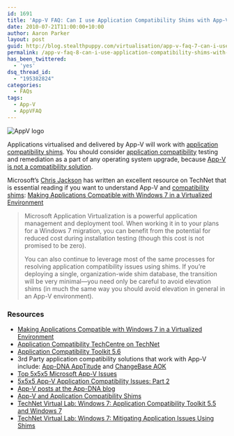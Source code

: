 ```yaml
---
id: 1691
title: 'App-V FAQ: Can I use Application Compatibility Shims with App-V?'
date: 2010-07-21T11:00:00+10:00
author: Aaron Parker
layout: post
guid: http://blog.stealthpuppy.com/virtualisation/app-v-faq-7-can-i-use-application-compatibility-shims-with-app-v
permalink: /app-v-faq-8-can-i-use-application-compatibility-shims-with-app-v/
has_been_twittered:
  - 'yes'
dsq_thread_id:
  - "195382824"
categories:
  - FAQs
tags:
  - App-V
  - AppVFAQ
---
```

![AppV logo]({{site.baseurl}}/media/2010/06/AppVFAQLogo.png)

Applications virtualised and delivered by App-V will work with [application compatibility shims](http://technet.microsoft.com/en-us/library/dd837644(WS.10).aspx). You should consider [application compatibility](http://technet.microsoft.com/windows/aa905066.aspx) testing and remediation as a part of any operating system upgrade, because [App-V is not a compatibility solution]({{site.baseurl}}/virtualisation/app-v-faq-7-is-app-v-an-application-compatibility-solution).

Microsoft’s [Chris Jackson](http://blogs.msdn.com/b/cjacks/about.aspx) has written an excellent resource on TechNet that is essential reading if you want to understand App-V and [compatibility shims](http://technet.microsoft.com/en-us/library/dd837644(WS.10).aspx): [Making Applications Compatible with Windows 7 in a Virtualized Environment](http://technet.microsoft.com/magazine/ff458340.aspx)

> Microsoft Application Virtualization is a powerful application management and deployment tool. When working it in to your plans for a Windows 7 migration, you can benefit from the potential for reduced cost during installation testing (though this cost is not promised to be zero).
> 
> You can also continue to leverage most of the same processes for resolving application compatibility issues using shims. If you’re deploying a single, organization-wide shim database, the transition will be very minimal—you need only be careful to avoid elevation shims (in much the same way you should avoid elevation in general in an App-V environment).

### Resources

  * [Making Applications Compatible with Windows 7 in a Virtualized Environment](http://technet.microsoft.com/magazine/ff458340.aspx)
  * [Application Compatibility TechCentre on TechNet](http://technet.microsoft.com/windows/aa905066.aspx)
  * [Application Compatibility Toolkit 5.6](http://www.microsoft.com/downloads/details.aspx?FamilyId=24DA89E9-B581-47B0-B45E-492DD6DA2971&displaylang=en)
  * 3rd Party application compatibility solutions that work with App-V include: [App-DNA AppTitude](http://www.app-dna.com/AppTitude/Default.aspx) and [ChangeBase AOK](http://www.changebase.com/products.aspx)
  * [Top 5x5x5 Microsoft App-V Issues](http://aokcompat.blogspot.com/2009/10/top-5x5x5-microsoft-app-v-issues.html)
  * [5x5x5 App-V Application Compatibility Issues: Part 2](http://aokcompat.blogspot.com/2009/10/5x5x5-app-v-application-compatibility.html)
  * [App-V posts at the App-DNA blog](http://fishbowl.app-dna.com/category/App-V.aspx)
  * [App-V and Application Compatibility Shims](http://myitforum.com/cs2/blogs/kkaminski/archive/2010/01/30/app-v-and-application-compatibility-shims.aspx)
  * [TechNet Virtual Lab: Windows 7: Application Compatibility Toolkit 5.5 and Windows 7](http://go.microsoft.com/?linkid=9703458)
  * [TechNet Virtual Lab: Windows 7: Mitigating Application Issues Using Shims](http://go.microsoft.com/?linkid=9703460)